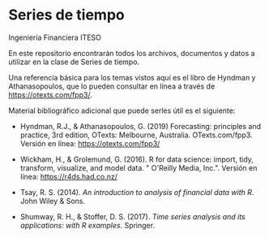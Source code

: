 # Series de tiempo
Ingeniería Financiera
ITESO

En este repositorio encontrarán todos los archivos, documentos y datos a utilizar en la clase de Series de tiempo.

Una referencia básica para los temas vistos aquí es el libro de Hyndman y Athanasopoulos, que lo pueden consultar en línea a través de https://otexts.com/fpp3/.

Material bibliográfico adicional que puede serles útil es el siguiente:

* Hyndman, R.J., & Athanasopoulos, G. (2019) Forecasting: principles and practice, 3rd edition, OTexts: Melbourne, Australia. OTexts.com/fpp3. Versión en línea: https://otexts.com/fpp3/

* Wickham, H., & Grolemund, G. (2016). R for data science: import, tidy, transform, visualize, and model data. " O'Reilly Media, Inc.". Versión en línea: https://r4ds.had.co.nz/

* Tsay, R. S. (2014). *An introduction to analysis of financial data with R*. John Wiley & Sons.

* Shumway, R. H., & Stoffer, D. S. (2017). *Time series analysis and its applications: with R examples*. Springer.
